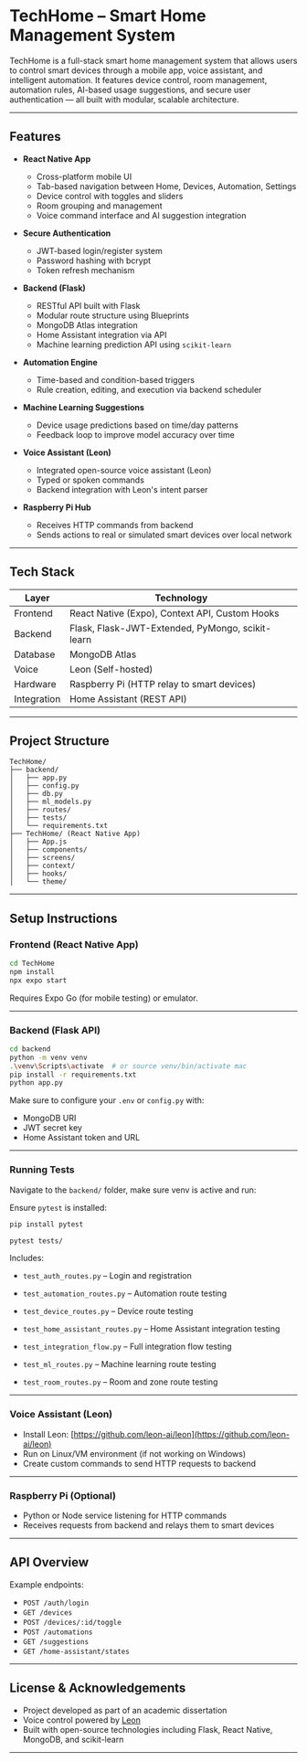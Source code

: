 # TechHome – Smart Home Management System

TechHome is a full-stack smart home management system that allows users to control smart devices through a mobile app, voice assistant, and intelligent automation. It features device control, room management, automation rules, AI-based usage suggestions, and secure user authentication — all built with modular, scalable architecture.

---

## Features

- **React Native App**  
  - Cross-platform mobile UI
  - Tab-based navigation between Home, Devices, Automation, Settings
  - Device control with toggles and sliders
  - Room grouping and management
  - Voice command interface and AI suggestion integration

- **Secure Authentication**  
  - JWT-based login/register system  
  - Password hashing with bcrypt  
  - Token refresh mechanism  

- **Backend (Flask)**  
  - RESTful API built with Flask  
  - Modular route structure using Blueprints  
  - MongoDB Atlas integration  
  - Home Assistant integration via API  
  - Machine learning prediction API using `scikit-learn`

- **Automation Engine**  
  - Time-based and condition-based triggers  
  - Rule creation, editing, and execution via backend scheduler

- **Machine Learning Suggestions**  
  - Device usage predictions based on time/day patterns  
  - Feedback loop to improve model accuracy over time

- **Voice Assistant (Leon)**  
  - Integrated open-source voice assistant (Leon)  
  - Typed or spoken commands  
  - Backend integration with Leon's intent parser

- **Raspberry Pi Hub**  
  - Receives HTTP commands from backend  
  - Sends actions to real or simulated smart devices over local network

---

## Tech Stack

| Layer | Technology |
|-------|------------|
| Frontend | React Native (Expo), Context API, Custom Hooks |
| Backend  | Flask, Flask-JWT-Extended, PyMongo, scikit-learn |
| Database | MongoDB Atlas |
| Voice    | Leon (Self-hosted) |
| Hardware | Raspberry Pi (HTTP relay to smart devices) |
| Integration | Home Assistant (REST API) |

---

## Project Structure

```
TechHome/
├── backend/
│   ├── app.py
│   ├── config.py
│   ├── db.py
│   ├── ml_models.py
│   ├── routes/
│   ├── tests/
│   └── requirements.txt
├── TechHome/ (React Native App)
│   ├── App.js
│   ├── components/
│   ├── screens/
│   ├── context/
│   ├── hooks/
│   └── theme/
```

---

## Setup Instructions

### Frontend (React Native App)

```bash
cd TechHome
npm install
npx expo start
```

Requires Expo Go (for mobile testing) or emulator.

---

### Backend (Flask API)

```bash
cd backend
python -m venv venv
.\venv\Scripts\activate  # or source venv/bin/activate mac
pip install -r requirements.txt
python app.py
```

Make sure to configure your `.env` or `config.py` with:
- MongoDB URI
- JWT secret key
- Home Assistant token and URL

---

### Running Tests

Navigate to the `backend/` folder, make sure venv is active and run:

Ensure `pytest` is installed:

```bash
pip install pytest
```

```bash
pytest tests/
```

Includes:
- `test_auth_routes.py` – Login and registration

- `test_automation_routes.py` – Automation route testing

- `test_device_routes.py` – Device route testing

- `test_home_assistant_routes.py` – Home Assistant integration testing

- `test_integration_flow.py` – Full integration flow testing

- `test_ml_routes.py` – Machine learning route testing

- `test_room_routes.py` – Room and zone route testing

---

### Voice Assistant (Leon)

- Install Leon: [https://github.com/leon-ai/leon](https://github.com/leon-ai/leon)
- Run on Linux/VM environment (if not working on Windows)
- Create custom commands to send HTTP requests to backend

---

### Raspberry Pi (Optional)

- Python or Node service listening for HTTP commands
- Receives requests from backend and relays them to smart devices

---

## API Overview

Example endpoints:
- `POST /auth/login`
- `GET /devices`
- `POST /devices/:id/toggle`
- `POST /automations`
- `GET /suggestions`
- `GET /home-assistant/states`

---

## License & Acknowledgements

- Project developed as part of an academic dissertation
- Voice control powered by [Leon](https://github.com/leon-ai/leon)
- Built with open-source technologies including Flask, React Native, MongoDB, and scikit-learn

---


